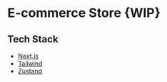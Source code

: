 # E-commerce Store {WIP}

## Tech Stack

- [Next.js](https://nextjs.org/)
- [Tailwind](https://tailwindcss.com/)
- [Zustand](https://github.com/pmndrs/zustand)
